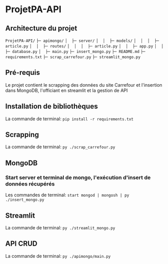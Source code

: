 # ProjetPA-API

## Architecture du projet

`ProjetPA-API/`
`├─ apimongo/`
`│  ├─ server/`
`│  │  ├─ models/`
`│  │  │  ├─ article.py`
`│  │  ├─ routes/`
`│  │  │  ├─ article.py`
`│  │  ├─ app.py`
`│  │  ├─ database.py`
`│  ├─ main.py`
`├─ insert_mongo.py`
`├─ README.md`
`├─ requirements.txt`
`├─ scrap_carrefour.py`
`├─ streamlit_mongo.py`

## Pré-requis

Le projet contient le scrapping des données du site Carrefour et l'insertion dans MongoDB, l'officiant en streamlit et la gestion de API

## Installation de bibliothèques
La commande de terminal:
`pip install -r requirements.txt`

## Scrapping 
La commande de terminal:
`py ./scrap_carrefour.py`

## MongoDB

### Start server et terminal de mongo, l'exécution d'insert de données récupérés
Les commandes de terminal:
`start mongod | mongosh | py ./insert_mongo.py`

## Streamlit 
La commande de terminal:
`py ./streamlit_mongo.py`

## API CRUD
La commande de terminal:
`py ./apimongo/main.py`


